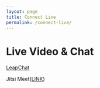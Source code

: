 ```yaml
---
layout: page
title: Connect Live
permalink: /connect-live/
---
```


# Live Video & Chat 

[LeapChat](https://www.leapchat.org/#EskimoUnopenedUnclePedometerLionessZodiacCafeteriaElfishlyLatchDeepnessNarratorLeukemiaBogusnessBoxlikeSmittenOnwardExistEscalatorApartmentUrbanCathedralRummageHackingMahoganyFeigned)

Jitsi Meet([LINK](https://meet.jit.si/moderated/e4e18ce57937e4c3d9f4676c8ce48529e02f26b3795f7567f1eb7b45166c75a0))